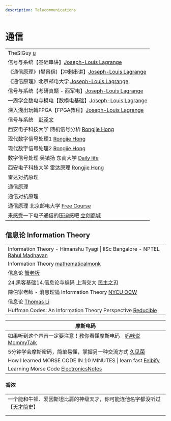 ```yaml
---
description: Telecommunications
---
```


# 通信

|                                                                                                                      |
| -------------------------------------------------------------------------------------------------------------------- |
| TheSiGuy [u](https://www.youtube.com/@TheSiGuyEN)                                                                    |
| 信号与系统【基础串讲】[Joseph-Louis Lagrange](https://www.youtube.com/playlist?list=PLHpfx416EzLPrudLmVi3kszKSXWjKZKRI)         |
| 《通信原理》(樊昌信)【冲刺串讲】[Joseph-Louis Lagrange](https://www.youtube.com/playlist?list=PLHpfx416EzLO-YRhM8Pnp6qEnl\_nNsgWs)  |
| 《通信原理》北京邮电大学 [Joseph-Louis Lagrange](https://www.youtube.com/playlist?list=PLHpfx416EzLMOVJid5Ljo1i2SFROPZw0u)       |
| 信号与系统【考研真题 - 西军电】[Joseph-Louis Lagrange](https://www.youtube.com/playlist?list=PLHpfx416EzLMwmqhxQfoYpnaWUrMSboFe)   |
| 一周学会数电与模电【数模电基础】[Joseph-Louis Lagrange](https://www.youtube.com/playlist?list=PLHpfx416EzLPfAKSwLoeDwW8MdmRW0eYI)    |
| 深入淺出玩轉FPGA【FPGA教程】[Joseph-Louis Lagrange](https://www.youtube.com/playlist?list=PLHpfx416EzLP\_wqxCTjozmtk5WFlShgCa) |
| 信号与系统　[彭泽文](https://www.youtube.com/channel/UCPXsS-ovxuhoThbm\_52xhjA/videos)                                        |
| 西安电子科技大学 随机信号分析 [Rongjie Hong](https://www.youtube.com/playlist?list=PL1j804wG80CDRkuWdMkMGMNos6PEIb9lk)             |
| 现代数字信号处理1 [Rongjie Hong](https://www.youtube.com/playlist?list=PL1j804wG80CC6gsbb\_9NBmRcFGeizjNr7)                  |
| 现代数字信号处理2 [Rongjie Hong](https://www.youtube.com/playlist?list=PL1j804wG80CDDQNAjXNfqp2-rHQ2\_PcE2)                  |
| 数字信号处理 吴镇扬 东南大学 [Daily life](https://www.youtube.com/playlist?list=PLJTVYLw2Z1iZ5r9VPK2c\_x-L-16hXx\_1F)             |
| 西安电子科技大学 雷达原理 [Rongjie Hong](https://www.youtube.com/playlist?list=PL1j804wG80CBpJ2zfBdPy0NpBsYsHymiT)               |
| 雷达对抗原理                                                                                                               |
| 通信原理                                                                                                                 |
| 通信对抗原理                                                                                                               |
| 通信原理 北京邮电大学 [Free Course](https://www.youtube.com/playlist?list=PLgvxkXbWub7jPRz17k8K3MFylYdl\_q7LG)                 |
| 来感受一下电子通信的压迫感吧 [立创商城](https://www.douyin.com/video/7140485514422979875)                                              |

## 信息论 Information Theory

|                                                                                                                                                           |
| --------------------------------------------------------------------------------------------------------------------------------------------------------- |
| Information Theory - Himanshu Tyagi \| IISc Bangalore - NPTEL [Rahul Madhavan](https://www.youtube.com/playlist?list=PLEAYkSg4uSQ1hSVlpgq9qMTuZlrfJ\_5p7) |
| Information Theory [mathematicalmonk](https://www.youtube.com/playlist?list=PLE125425EC837021F)                                                           |
| 信息论 [蟹老板](https://www.youtube.com/playlist?list=PLWDB4efc1BVY\_OzzdeYStpxd2hVe35mVC)                                                                      |
| 24.黑客基础14.信息论与编码 上海交大 [民主之刃](https://www.youtube.com/playlist?list=PLu30VEhCr7gTlLmphNC8pdJtr7yCv2GYP)                                                    |
| 陳伯寧老師 - 消息理論 Information Theory [NYCU OCW](https://www.youtube.com/playlist?list=PLj6E8qlqmkFsWS54o6gNWeDGXeI7c3eUd)                                      |
| 信息论 [Thomas Li](https://www.youtube.com/playlist?list=PLbOOyazJ30gKx1LL7vKVs1hbk9lTJxCJU)                                                                 |
| Huffman Codes: An Information Theory Perspective [Reducible](https://www.youtube.com/watch?v=B3y0RsVCyrw)                                                 |

| 摩斯电码                                                                                                             |
| ---------------------------------------------------------------------------------------------------------------- |
| 如果听到这个声音一定要注意！教你看懂摩斯电码　[妈咪说MommyTalk](https://www.youtube.com/watch?v=TZxwZiUPsgg)                               |
| 5分钟学会摩斯密码，简单易懂，掌握另一种交流方式 [久见菌](https://www.youtube.com/watch?v=YX0ZWvYLbA8)                                      |
| How I learned MORSE CODE IN 10 MINUTES \| learn fast [Felbify](https://www.youtube.com/watch?v=QAd2Weqz1fk)      |
| Learning Morse Code [ElectronicsNotes](https://www.youtube.com/playlist?list=PLb3UNFkJ4XkzPPmsxQLmQ7hs7gvqFbtrY) |

### 香浓

|                                                                                     |
| ----------------------------------------------------------------------------------- |
| 一个能和牛顿、爱因斯坦比肩的神级天才，你可能连他名字都没听过【[天才简史](https://www.youtube.com/watch?v=sd7lTO7iBjw)】 |
|                                                                                     |
|                                                                                     |
